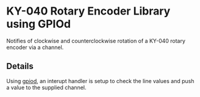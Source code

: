 # KY-040 Rotary Encoder Library using GPIOd

Notifies of clockwise and counterclockwise rotation of a KY-040 rotary encoder via a channel.

## Details
Using [gpiod](https://github.com/warthog618/gpiod), an interupt handler is setup to check the line values and push a value to the supplied channel.